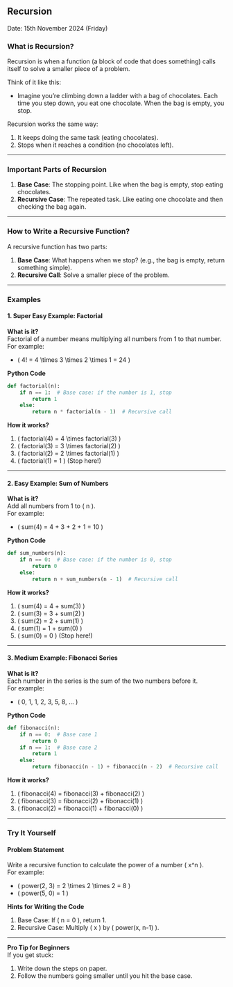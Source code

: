 ## Recursion

Date: 15th November 2024 (Friday)

### **What is Recursion?**

Recursion is when a function (a block of code that does something) calls itself to solve a smaller piece of a problem.

Think of it like this:
- Imagine you’re climbing down a ladder with a bag of chocolates. Each time you step down, you eat one chocolate. When the bag is empty, you stop.

Recursion works the same way:
1. It keeps doing the same task (eating chocolates).
2. Stops when it reaches a condition (no chocolates left).

---

### **Important Parts of Recursion**
1. **Base Case**: The stopping point. Like when the bag is empty, stop eating chocolates.
2. **Recursive Case**: The repeated task. Like eating one chocolate and then checking the bag again.

---

### **How to Write a Recursive Function?**
A recursive function has two parts:
1. **Base Case**: What happens when we stop? (e.g., the bag is empty, return something simple).
2. **Recursive Call**: Solve a smaller piece of the problem.

---

### **Examples**

#### **1. Super Easy Example: Factorial**
**What is it?**  
Factorial of a number means multiplying all numbers from 1 to that number.  
For example:
- \( 4! = 4 \times 3 \times 2 \times 1 = 24 \)

**Python Code**
```python
def factorial(n):
    if n == 1:  # Base case: if the number is 1, stop
        return 1
    else:
        return n * factorial(n - 1)  # Recursive call
```

**How it works?**
1. \( factorial(4) = 4 \times factorial(3) \)
2. \( factorial(3) = 3 \times factorial(2) \)
3. \( factorial(2) = 2 \times factorial(1) \)
4. \( factorial(1) = 1 \) (Stop here!)

---

#### **2. Easy Example: Sum of Numbers**
**What is it?**  
Add all numbers from 1 to \( n \).  
For example:
- \( sum(4) = 4 + 3 + 2 + 1 = 10 \)

**Python Code**
```python
def sum_numbers(n):
    if n == 0:  # Base case: if the number is 0, stop
        return 0
    else:
        return n + sum_numbers(n - 1)  # Recursive call
```

**How it works?**
1. \( sum(4) = 4 + sum(3) \)
2. \( sum(3) = 3 + sum(2) \)
3. \( sum(2) = 2 + sum(1) \)
4. \( sum(1) = 1 + sum(0) \)
5. \( sum(0) = 0 \) (Stop here!)

---

#### **3. Medium Example: Fibonacci Series**
**What is it?**  
Each number in the series is the sum of the two numbers before it.  
For example:
- \( 0, 1, 1, 2, 3, 5, 8, ... \)

**Python Code**
```python
def fibonacci(n):
    if n == 0:  # Base case 1
        return 0
    if n == 1:  # Base case 2
        return 1
    else:
        return fibonacci(n - 1) + fibonacci(n - 2)  # Recursive call
```

**How it works?**
1. \( fibonacci(4) = fibonacci(3) + fibonacci(2) \)
2. \( fibonacci(3) = fibonacci(2) + fibonacci(1) \)
3. \( fibonacci(2) = fibonacci(1) + fibonacci(0) \)

---

### **Try It Yourself**

#### **Problem Statement**
Write a recursive function to calculate the power of a number \( x^n \).  
For example:
- \( power(2, 3) = 2 \times 2 \times 2 = 8 \)
- \( power(5, 0) = 1 \)

**Hints for Writing the Code**
1. Base Case: If \( n = 0 \), return 1.
2. Recursive Case: Multiply \( x \) by \( power(x, n-1) \).

---

**Pro Tip for Beginners**  
If you get stuck:
1. Write down the steps on paper.
2. Follow the numbers going smaller until you hit the base case.

